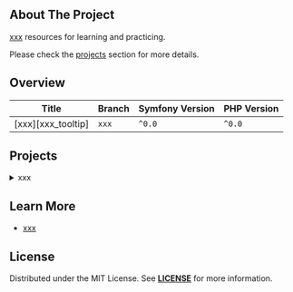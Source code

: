 ## About The Project
[xxx][topic] resources for learning and practicing.

Please check the [projects](#projects) section for more details.


## Overview
| Title                                | Branch          | Symfony Version | PHP Version | 
|--------------------------------------|-----------------|-----------------|-------------|
| [xxx][xxx_tooltip]                   | `xxx`           | `^0.0`          | `^0.0`      |


## Projects
<details><summary>xxx</summary>  
<p>  

<img
src="xxx"
alt="xxx"
width="80%"
/>

**Code:** https://github.com/habibun/xxx/tree/xxx  
**Resources:** 
- [xxx_tile][xxx_url]  
<br/>

#### Installation
```bash
git clone git@github.com:habibun/symfony-ux.git
cd symfony-ux
git checkout jakub-tobiasz
symfony composer install
```

</p>

##
</details>


## Learn More
- [xxx](xxx)


## License
Distributed under the MIT License. See **[LICENSE][license]** for more information.


[//]: # (Links)
[topic]: xxx
[license]: https://github.com/habibun/xxx/blob/main/LICENSE
